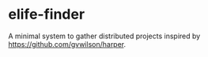 # elife-finder
A minimal system to gather distributed projects inspired by https://github.com/gvwilson/harper.
